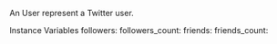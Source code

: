 An User represent  a Twitter user.

Instance Variables
	followers:		<Object>
	followers_count:		<Object>
	friends:		<Object>
	friends_count:		<Object>
	id_str:		<Object>
	name:		<Object>
	screen_name:		<Object>

followers
	- xxxxx

followers_count
	- xxxxx

friends
	- xxxxx

friends_count
	- xxxxx

id_str
	- xxxxx

name
	- xxxxx

screen_name
	- xxxxx
